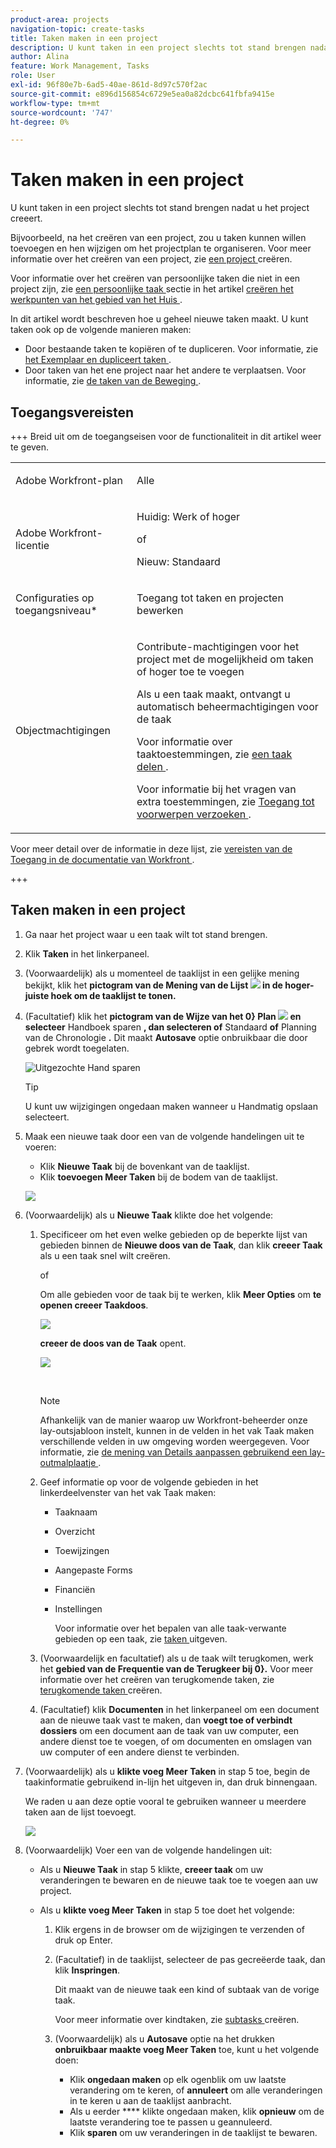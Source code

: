 ```yaml
---
product-area: projects
navigation-topic: create-tasks
title: Taken maken in een project
description: U kunt taken in een project slechts tot stand brengen nadat u het project creeerde.
author: Alina
feature: Work Management, Tasks
role: User
exl-id: 96f80e7b-6ad5-40ae-861d-8d97c570f2ac
source-git-commit: e896d156854c6729e5ea0a82dcbc641fbfa9415e
workflow-type: tm+mt
source-wordcount: '747'
ht-degree: 0%

---
```


# Taken maken in een project

<!-- Audited: 1/2024 -->

U kunt taken in een project slechts tot stand brengen nadat u het project creeert.

Bijvoorbeeld, na het creëren van een project, zou u taken kunnen willen toevoegen en hen wijzigen om het projectplan te organiseren. Voor meer informatie over het creëren van een project, zie [ een project ](../../../manage-work/projects/create-projects/create-project.md) creëren.

Voor informatie over het creëren van persoonlijke taken die niet in een project zijn, zie [ een persoonlijke taak ](../../../workfront-basics/using-home/using-the-home-area/create-work-items-in-home.md#create-a-personal-task) sectie in het artikel [ creëren het werkpunten van het gebied van het Huis ](../../../workfront-basics/using-home/using-the-home-area/create-work-items-in-home.md).

In dit artikel wordt beschreven hoe u geheel nieuwe taken maakt. U kunt taken ook op de volgende manieren maken:

* Door bestaande taken te kopiëren of te dupliceren. Voor informatie, zie [ het Exemplaar en dupliceert taken ](../../../manage-work/tasks/manage-tasks/copy-and-duplicate-tasks.md).
* Door taken van het ene project naar het andere te verplaatsen. Voor informatie, zie [ de taken van de Beweging ](../../../manage-work/tasks/manage-tasks/move-tasks.md).

## Toegangsvereisten

+++ Breid uit om de toegangseisen voor de functionaliteit in dit artikel weer te geven.

<table style="table-layout:auto"> 
 <col> 
 <col> 
 <tbody> 
  <tr> 
   <td role="rowheader">Adobe Workfront-plan</td> 
   <td> <p>Alle</p> </td> 
  </tr> 
  <tr> 
   <td role="rowheader"> <p role="rowheader">Adobe Workfront-licentie</p> </td> 
   <td><p>Huidig: Werk of hoger</p> 
   of
   <p>Nieuw: Standaard</p> </td> 
  </tr> 
  <tr> 
   <td role="rowheader">Configuraties op toegangsniveau*</td> 
   <td> <p>Toegang tot taken en projecten bewerken</p></td> 
  </tr> 
  <tr> 
   <td role="rowheader">Objectmachtigingen</td> 
   <td> <p>Contribute-machtigingen voor het project met de mogelijkheid om taken of hoger toe te voegen</p> <p>Als u een taak maakt, ontvangt u automatisch beheermachtigingen voor de taak</p> <p> Voor informatie over taaktoestemmingen, zie <a href="../../../workfront-basics/grant-and-request-access-to-objects/share-a-task.md" class="MCXref xref"> een taak delen </a>. </p> <p>Voor informatie bij het vragen van extra toestemmingen, zie <a href="../../../workfront-basics/grant-and-request-access-to-objects/request-access.md" class="MCXref xref"> Toegang tot voorwerpen verzoeken </a>.</p> </td> 
  </tr> 
 </tbody> 
</table>

Voor meer detail over de informatie in deze lijst, zie [ vereisten van de Toegang in de documentatie van Workfront ](/help/quicksilver/administration-and-setup/add-users/access-levels-and-object-permissions/access-level-requirements-in-documentation.md).

+++

## Taken maken in een project

1. Ga naar het project waar u een taak wilt tot stand brengen.
1. Klik **Taken** in het linkerpaneel.
1. (Voorwaardelijk) als u momenteel de taaklijst in een gelijke mening bekijkt, klik het **pictogram van de Mening van de Lijst ![](assets/list-view-in-agile-view-for-tasks.png) in de hoger-juiste hoek om de taaklijst te tonen.**
1. (Facultatief) klik het **pictogram van de Wijze van het 0} Plan ![](assets/nwe-plan-mode-icon-task-list.png) en selecteer** Handboek sparen **, dan selecteren of** Standaard **of** Planning van de Chronologie **.** Dit maakt **Autosave** optie onbruikbaar die door gebrek wordt toegelaten.

   ![ Uitgezochte Hand sparen ](assets/manual-save-option.png)

   >[!TIP]
   >
   >U kunt uw wijzigingen ongedaan maken wanneer u Handmatig opslaan selecteert.

1. Maak een nieuwe taak door een van de volgende handelingen uit te voeren:

   * Klik **Nieuwe Taak** bij de bovenkant van de taaklijst.
   * Klik **toevoegen Meer Taken** bij de bodem van de taaklijst.

   ![](assets/qs-new-task-or-add-task-buttons-in-list-highlighted-350x242.png)

1. (Voorwaardelijk) als u **Nieuwe Taak** klikte doe het volgende:

   1. Specificeer om het even welke gebieden op de beperkte lijst van gebieden binnen de **Nieuwe doos van de Taak**, dan klik **creeer Taak** als u een taak snel wilt creëren.

      of

      Om alle gebieden voor de taak bij te werken, klik **Meer Opties** om **te openen creeer Taakdoos**.

      ![](assets/nwe-create-task-small-screen-350x272.png)

      **creeer de doos van de Taak** opent.

      ![](assets/create-task-larger-box-nwe-350x244.png)

       

      >[!NOTE]
      >
      >Afhankelijk van de manier waarop uw Workfront-beheerder onze lay-outsjabloon instelt, kunnen in de velden in het vak Taak maken verschillende velden in uw omgeving worden weergegeven. Voor informatie, zie [ de mening van Details aanpassen gebruikend een lay-outmalplaatje ](../../../administration-and-setup/customize-workfront/use-layout-templates/customize-details-view-layout-template.md).

   1. Geef informatie op voor de volgende gebieden in het linkerdeelvenster van het vak Taak maken:

      * Taaknaam
      * Overzicht
      * Toewijzingen
      * Aangepaste Forms
      * Financiën
      * Instellingen

        Voor informatie over het bepalen van alle taak-verwante gebieden op een taak, zie [ taken ](../../../manage-work/tasks/manage-tasks/edit-tasks.md) uitgeven.

   1. (Voorwaardelijk en facultatief) als u de taak wilt terugkomen, werk het **gebied van de Frequentie van de Terugkeer bij 0}.** Voor meer informatie over het creëren van terugkomende taken, zie [ terugkomende taken ](../../../manage-work/tasks/create-tasks/create-recurring-tasks.md) creëren.
   1. (Facultatief) klik **Documenten** in het linkerpaneel om een document aan de nieuwe taak vast te maken, dan **voegt toe of verbindt dossiers** om een document aan de taak van uw computer, een andere dienst toe te voegen, of om documenten en omslagen van uw computer of een andere dienst te verbinden.

1. (Voorwaardelijk) als u **klikte voeg Meer Taken** in stap 5 toe, begin de taakinformatie gebruikend in-lijn het uitgeven in, dan druk binnengaan.

   <!--
   <p data-mc-conditions="QuicksilverOrClassic.Draft mode">(NOTE: ensure this stays accurate)</p>
   -->

   We raden u aan deze optie vooral te gebruiken wanneer u meerdere taken aan de lijst toevoegt.

   ![](assets/add-more-tasks-inline.png)

1. (Voorwaardelijk) Voer een van de volgende handelingen uit:

   * Als u **Nieuwe Taak** in stap 5 klikte, **creeer taak** om uw veranderingen te bewaren en de nieuwe taak toe te voegen aan uw project.

     <!--   
     <p data-mc-conditions="QuicksilverOrClassic.Draft mode">(NOTE: is this step still right?)</p>   
     -->

   * Als u **klikte voeg Meer Taken** in stap 5 toe doet het volgende:

     <!--   
     <p data-mc-conditions="QuicksilverOrClassic.Draft mode">(NOTE: is this step still right?) </p>   
     -->

      1. Klik ergens in de browser om de wijzigingen te verzenden of druk op Enter.
      1. (Facultatief) in de taaklijst, selecteer de pas gecreëerde taak, dan klik **Inspringen**.

         Dit maakt van de nieuwe taak een kind of subtaak van de vorige taak.

         Voor meer informatie over kindtaken, zie [ subtasks ](/help/quicksilver/manage-work/tasks/create-tasks/create-subtasks.md) creëren.

      1. (Voorwaardelijk) als u **Autosave** optie na het drukken **onbruikbaar maakte voeg Meer Taken** toe, kunt u het volgende doen:

         * Klik **ongedaan maken** op elk ogenblik om uw laatste verandering om te keren, of **annuleert** om alle veranderingen in te keren u aan de taaklijst aanbracht.
         * Als u eerder **** klikte ongedaan maken, klik **opnieuw** om de laatste verandering toe te passen u geannuleerd.
         * Klik **sparen** om uw veranderingen in de taaklijst te bewaren.
